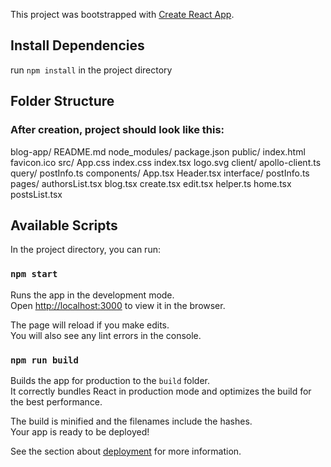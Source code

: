 This project was bootstrapped with [Create React App](https://github.com/facebook/create-react-app).

## Install Dependencies

run `npm install` in the project directory

## Folder Structure

### After creation, project should look like this:
blog-app/
  README.md
  node_modules/
  package.json
  public/
    index.html
    favicon.ico
  src/
    App.css
    index.css
    index.tsx
    logo.svg
    client/
      apollo-client.ts
      query/
        postInfo.ts
    components/
      App.tsx
      Header.tsx
      interface/
        postInfo.ts
      pages/
        authorsList.tsx
        blog.tsx
        create.tsx
        edit.tsx
        helper.ts
        home.tsx
        postsList.tsx
        
        
        
        
    
      
      


## Available Scripts

In the project directory, you can run:

### `npm start`

Runs the app in the development mode.<br />
Open [http://localhost:3000](http://localhost:3000) to view it in the browser.

The page will reload if you make edits.<br />
You will also see any lint errors in the console.


### `npm run build`

Builds the app for production to the `build` folder.<br />
It correctly bundles React in production mode and optimizes the build for the best performance.

The build is minified and the filenames include the hashes.<br />
Your app is ready to be deployed!

See the section about [deployment](https://facebook.github.io/create-react-app/docs/deployment) for more information.


